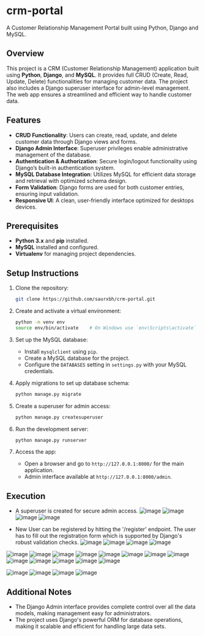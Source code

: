 # crm-portal
A Customer Relationship Management Portal built using Python, Django and MySQL.

## Overview

This project is a CRM (Customer Relationship Management) application built using **Python**, **Django**, and **MySQL**. It provides full CRUD (Create, Read, Update, Delete) functionalities for managing customer data. The project also includes a Django superuser interface for admin-level management. The web app ensures a streamlined and efficient way to handle customer data.

## Features

- **CRUD Functionality**: Users can create, read, update, and delete customer data through Django views and forms.
- **Django Admin Interface**: Superuser privileges enable administrative management of the database.
- **Authentication & Authorization**: Secure login/logout functionality using Django’s built-in authentication system.
- **MySQL Database Integration**: Utilizes MySQL for efficient data storage and retrieval with optimized schema design.
- **Form Validation**: Django forms are used for both customer entries, ensuring input validation.
- **Responsive UI**: A clean, user-friendly interface optimized for desktops devices.

## Prerequisites

- **Python 3.x** and **pip** installed.
- **MySQL** installed and configured.
- **Virtualenv** for managing project dependencies.

## Setup Instructions

1. Clone the repository:

    ```bash
    git clone https://github.com/saurxbh/crm-portal.git
    ```

2. Create and activate a virtual environment:

    ```bash
    python -m venv env
    source env/bin/activate    # On Windows use `env\Scripts\activate`
    ```

3. Set up the MySQL database:
     
    - Install `mysqlclient` using `pip`.
    - Create a MySQL database for the project.
    - Configure the `DATABASES` setting in `settings.py` with your MySQL credentials.

5. Apply migrations to set up database schema:

    ```bash
    python manage.py migrate
    ```

6. Create a superuser for admin access:

    ```bash
    python manage.py createsuperuser
    ```

7. Run the development server:

    ```bash
    python manage.py runserver
    ```

8. Access the app:
   
    - Open a browser and go to `http://127.0.0.1:8000/` for the main application.
    - Admin interface available at `http://127.0.0.1:8000/admin`.

## Execution

- A superuser is created for secure admin access.
  ![image](/images/superuser1.png)
  ![image](/images/superuser2.png)
  ![image](/images/superuser3.png)
  ![image](/images/superuser4.png)


- New User can be registered by hitting the '/register' endpoint. The user has to fill out the registration form which is supported by Django's robust validation checks.
  ![image](/images/register-user.png)
  ![image](/images/register-user2.png)
  ![image](/images/register-user3.png)
  ![image](/images/register-user4.png)
  
![image](/images/add-record.png)
![image](/images/add-record2.png)
![image](/images/add-record3.png)
![image](/images/add.png)
![image](/images/delete-user.png)
![image](/images/delete-user2.png)
![image](/images/get-all-users.png)
![image](/images/get-user.png)
![image](/images/login.png)
![image](/images/login2.png)
![image](/images/logout.png)
![image](/images/persistence.png)
![image](/images/persistence2.png)

![image](/images/update-user.png)
![image](/images/update-user2.png)
![image](/images/update-user3.png)
![image](/images/update.png)



## Additional Notes

- The Django Admin interface provides complete control over all the data models, making management easy for administrators.
- The project uses Django's powerful ORM for database operations, making it scalable and efficient for handling large data sets.
